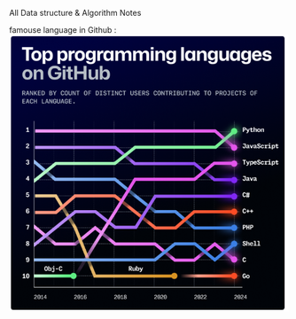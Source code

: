 All Data structure & Algorithm Notes

famouse language in Github :
![famouse language in Github](language.png)